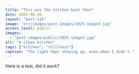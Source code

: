 ```yaml
---
title: "This was the kitchen back then"
date: 2025-08-20
layout: "post.njk"
image: "src/images/post-images/2025-image3.jpg"
access_level: public
images:
  - "post-images/public/2025-image3.jpg"
alt: "A clean kitchen"
tags: ["kitchen", "stillness"]
caption: "The light kept showing up, even when I didn't."
---
```


Here is a test, did it work?


